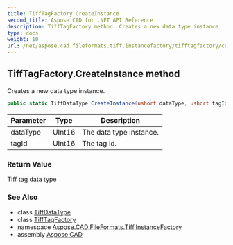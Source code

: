```yaml
---
title: TiffTagFactory.CreateInstance
second_title: Aspose.CAD for .NET API Reference
description: TiffTagFactory method. Creates a new data type instance
type: docs
weight: 10
url: /net/aspose.cad.fileformats.tiff.instancefactory/tifftagfactory/createinstance/
---
```

## TiffTagFactory.CreateInstance method

Creates a new data type instance.

```csharp
public static TiffDataType CreateInstance(ushort dataType, ushort tagId)
```

| Parameter | Type | Description |
| --- | --- | --- |
| dataType | UInt16 | The data type instance. |
| tagId | UInt16 | The tag id. |

### Return Value

Tiff tag data type

### See Also

* class [TiffDataType](../../../aspose.cad.fileformats.tiff/tiffdatatype/)
* class [TiffTagFactory](../)
* namespace [Aspose.CAD.FileFormats.Tiff.InstanceFactory](../../tifftagfactory/)
* assembly [Aspose.CAD](../../../)


